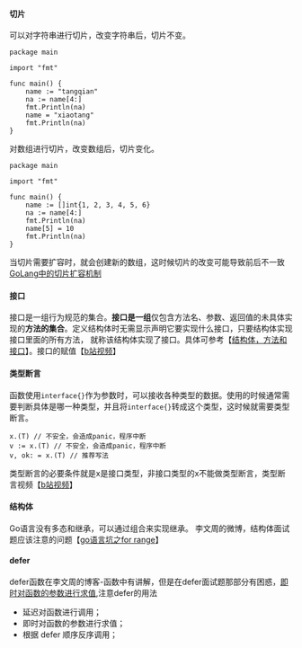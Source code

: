 #### 切片
可以对字符串进行切片，改变字符串后，切片不变。  
```Golang
package main

import "fmt"

func main() {
	name := "tangqian"
	na := name[4:]
	fmt.Println(na)
	name = "xiaotang"
	fmt.Println(na)
}
```
对数组进行切片，改变数组后，切片变化。  
```Golang
package main

import "fmt"

func main() {
	name := []int{1, 2, 3, 4, 5, 6}
	na := name[4:]
	fmt.Println(na)
	name[5] = 10
	fmt.Println(na)
}
```
当切片需要扩容时，就会创建新的数组，这时候切片的改变可能导致前后不一致[GoLang中的切片扩容机制](https://www.jianshu.com/p/54be5b08a21c)

#### 接口  
接口是一组行为规范的集合。**接口是一组**仅包含方法名、参数、返回值的未具体实现的**方法的集合**。定义结构体时无需显示声明它要实现什么接口，只要结构体实现接口里面的所有方法，
就称该结构体实现了接口。具体可参考【[结构体，方法和接口](https://www.cnblogs.com/ArtiaDeng-blog/p/15866367.html)】。接口的赋值【[b站视频](https://www.bilibili.com/video/BV1CU4y1d7Vc?p=39&t=1083.3)】  
#### 类型断言
函数使用`interface{}`作为参数时，可以接收各种类型的数据。使用的时候通常需要判断具体是哪一种类型，并且将`interface{}`转成这个类型，这时候就需要类型断言。
```Golang
x.(T) // 不安全，会造成panic，程序中断
v := x.(T) // 不安全，会造成panic，程序中断
v, ok: = x.(T) // 推荐写法
```
类型断言的必要条件就是x是接口类型，非接口类型的x不能做类型断言，类型断言视频【[b站视频](https://www.bilibili.com/video/BV1CU4y1d7Vc?p=41&t=4.3)】  
#### 结构体
Go语言没有多态和继承，可以通过组合来实现继承。 
李文周的微博，结构体面试题应该注意的问题【[go语言坑之for range](https://studygolang.com/articles/9701)】  
#### defer
defer函数在李文周的博客-函数中有讲解，但是在defer面试题那部分有困惑，[即时对函数的参数进行求值](https://www.cnblogs.com/abozhang/p/11049304.html),注意defer的用法  
- 延迟对函数进行调用；  
- 即时对函数的参数进行求值；  
- 根据 defer 顺序反序调用；  
